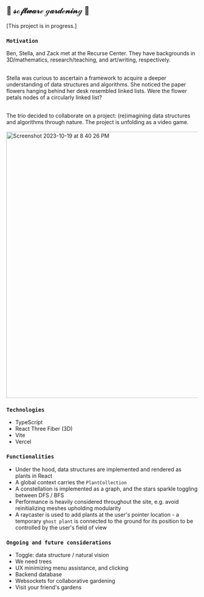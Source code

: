 ## 🌸 𝓈ℴ𝒻𝓉𝓌𝒶𝓇ℯ ℊ𝒶𝓇𝒹ℯ𝓃𝒾𝓃ℊ 🌱

[This project is in progress.]

### `Motivation`<br>

Ben, Stella, and Zack met at the Recurse Center. They have backgrounds in 3D/mathematics, research/teaching, and art/writing, respectively.<br><br>

Stella was curious to ascertain a framework to acquire a deeper understanding of data structures and algorithms. She noticed the paper flowers hanging behind her desk resembled linked lists. Were the flower petals nodes of a circularly linked list?<br><br>

The trio decided to collaborate on a project: (re)imagining data structures and algorithms through nature. The project is unfolding as a video game.<br><br>
<img width="700" alt="Screenshot 2023-10-19 at 8 40 26 PM" src="https://github.com/stella0000000/garden-structures/assets/112890821/18dbb75d-a312-4e2b-a7c3-3a54fa63b43d">


### `Technologies`<br>

- TypeScript
- React Three Fiber (3D)
- Vite
- Vercel

### `Functionalities`<br>

- Under the hood, data structures are implemented and rendered as plants in React
- A global context carries the `PlantCollection`
- A constellation is implemented as a graph, and the stars sparkle toggling between DFS / BFS
- Performance is heavily considered throughout the site, e.g. avoid reinitializing meshes upholding modularity
- A raycaster is used to add plants at the user's pointer location - a temporary `ghost plant` is connected to the ground for its position to be controlled by the user's field of view

### `Ongoing and future considerations`<br>

- Toggle: data structure / natural vision
- We need trees
- UX minimizing menu assistance, and clicking
- Backend database
- Websockets for collaborative gardening
- Visit your friend's gardens
